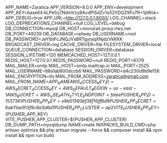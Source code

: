 APP_NAME=Zaratica
APP_VERSION=8.0.0
APP_ENV=development
APP_KEY=base64:kLPe1cj7NdmVzy8AcdPlSdZv1o52VDQZ9Fv7R+1pWok=
APP_DEBUG=true
APP_URL=http://127.0.0.1:8000/
LOG_CHANNEL=stack
LOG_DEPRECATIONS_CHANNEL=null
LOG_LEVEL=debug
DB_CONNECTION=mysql
DB_HOST=monorail.proxy.rlwy.net
DB_PORT=49239
DB_DATABASE=railway
DB_USERNAME=root
DB_PASSWORD=JeYlbtFcJNQJVxBRTgytxqXNjdzVkKKK
BROADCAST_DRIVER=log
CACHE_DRIVER=file
FILESYSTEM_DRIVER=local
QUEUE_CONNECTION=database
SESSION_DRIVER=database
SESSION_LIFETIME=120
MEMCACHED_HOST=127.0.0.1
REDIS_HOST=127.0.0.1
REDIS_PASSWORD=null
REDIS_PORT=6379
MAIL_MAILER=smtp
MAIL_HOST=smtp.mailtrap.io
MAIL_PORT=2525
MAIL_USERNAME=88a1ab800dccb6
MAIL_PASSWORD=d4c230d9b9ef58
MAIL_ENCRYPTION=tls
MAIL_FROM_ADDRESS=zaratica@gmail.com
MAIL_FROM_NAME=${APP_NAME}
AWS_ACCESS_KEY_ID=
AWS_SECRET_ACCESS_KEY=
AWS_DEFAULT_REGION=us-east-1
AWS_BUCKET=
AWS_USE_PATH_STYLE_ENDPOINT=false
PUSHER_APP_ID=1537361
PUSHER_APP_KEY=e8b01560bf38f16ff8d9
PUSHER_APP_SECRET=6ab11ae913f9c8a3d6d1
PUSHER_APP_CLUSTER=ap2
VITE_PUSHER_APP_KEY=${PUSHER_APP_KEY}
VITE_PUSHER_APP_CLUSTER=${PUSHER_APP_CLUSTER}
DB_DUMP_PATH=mysqldump
NAME=malik
NIXPACKS_BUILD_CMD=php artisan optimize && php artisan migrate --force && composer install && npm install && npm run build